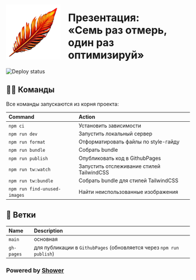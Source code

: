 <img style="margin: 20px 20px 0 0; float: left;" src="./themes/tw/images/logo.png" width="150" height="150" alt="Логотип">

# Презентация:<br>«Семь раз отмерь,<br>один раз оптимизируй»

![Deploy status](https://github.com/d-rusakov-wp/perf/actions/workflows/deploy.yml/badge.svg?branch=main&event=push)

## 🐱‍💻 Команды

Все команды запускаются из корня проекта:

| Command                      | Action                                    |
| :--------------------------- | :---------------------------------------- |
| `npm ci`                     | Установить зависимости                    |
| `npm run dev`                | Запустить локальный сервер                |
| `npm run format`             | Отформатировать файлы по style-гайду      |
| `npm run bundle`             | Собрать bundle                            |
| `npm run publish`            | Опубликовать код в GithubPages            |
| `npm run tw:watch`           | Запустить отслеживание стилей TailwindCSS |
| `npm run tw:bundle`          | Собрать bundle для стилей TailwindCSS     |
| `npm run find-unused-images` | Найти неиспользованные изображения        |

## 🌿 Ветки

| Name       | Description                                                          |
| :--------- | :------------------------------------------------------------------- |
| `main`     | основная                                                             |
| `gh-pages` | для публикации в `GithubPages` (обновляется через `npm run publish`) |

### Powered by [Shower](https://github.com/shower/shower)
